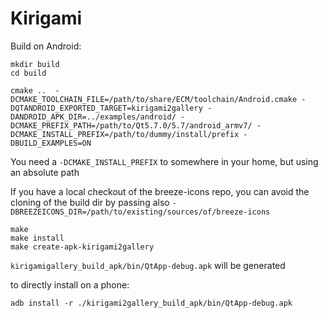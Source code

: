 # Kirigami

Build on Android:
```
mkdir build
cd build

cmake ..  -DCMAKE_TOOLCHAIN_FILE=/path/to/share/ECM/toolchain/Android.cmake -DQTANDROID_EXPORTED_TARGET=kirigami2gallery -DANDROID_APK_DIR=../examples/android/ -DCMAKE_PREFIX_PATH=/path/to/Qt5.7.0/5.7/android_armv7/ -DCMAKE_INSTALL_PREFIX=/path/to/dummy/install/prefix -DBUILD_EXAMPLES=ON
```

You need a `-DCMAKE_INSTALL_PREFIX` to somewhere in your home, but using an absolute path

If you have a local checkout of the breeze-icons repo, you can avoid the cloning of the build dir
by passing also `-DBREEZEICONS_DIR=/path/to/existing/sources/of/breeze-icons`

```
make
make install
make create-apk-kirigami2gallery
```

`kirigamigallery_build_apk/bin/QtApp-debug.apk` will be generated

to directly install on a phone:
```
adb install -r ./kirigami2gallery_build_apk/bin/QtApp-debug.apk
```
